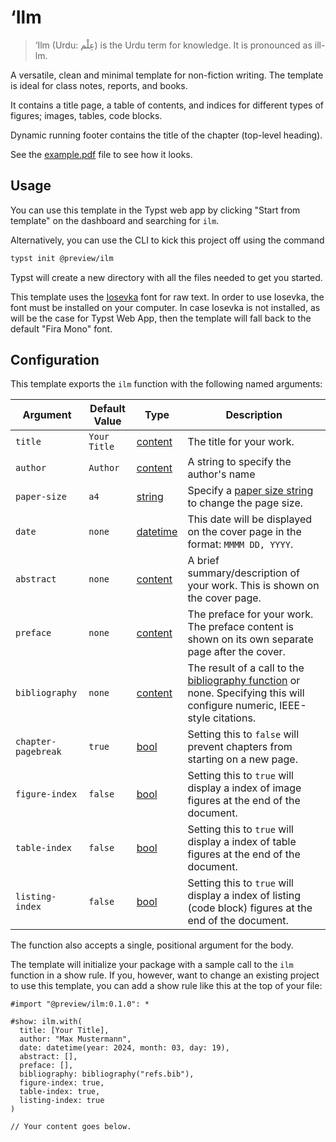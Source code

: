 # ‘Ilm

> ‘Ilm (Urdu: عِلْم) is the Urdu term for knowledge. It is pronounced as ill-lm.

A versatile, clean and minimal template for non-fiction writing. The template is ideal for
class notes, reports, and books.

It contains a title page, a table of contents, and indices for different types of figures;
images, tables, code blocks.

Dynamic running footer contains the title of the chapter (top-level heading).

See the [example.pdf](https://github.com/talal/ilm/blob/main/example.pdf) file to see how it looks.

## Usage

You can use this template in the Typst web app by clicking "Start from template"
on the dashboard and searching for `ilm`.

Alternatively, you can use the CLI to kick this project off using the command

```sh
typst init @preview/ilm
```

Typst will create a new directory with all the files needed to get you started.

This template uses the [Iosevka] font for raw text. In order to use Iosevka, the font must
be installed on your computer. In case Iosevka is not installed, as will be the case for
Typst Web App, then the template will fall back to the default "Fira Mono" font.

## Configuration

This template exports the `ilm` function with the following named arguments:

| Argument | Default Value | Type | Description |
| --- | --- | --- | --- |
| `title` | `Your Title` | [content] | The title for your work. |
| `author` | `Author` | [content] | A string to specify the author's name |
| `paper-size` | `a4` | [string] | Specify a [paper size string] to change the page size. |
| `date` | `none` | [datetime] | This date will be displayed on the cover page in the format: `MMMM DD, YYYY`. |
| `abstract` | `none` | [content] | A brief summary/description of your work. This is shown on the cover page. |
| `preface` | `none` | [content] | The preface for your work. The preface content is shown on its own separate page after the cover. |
| `bibliography` | `none` | [content] | The result of a call to the [bibliography function][bibliography] or none. Specifying this will configure numeric, IEEE-style citations. |
| `chapter-pagebreak` | `true` | [bool] | Setting this to `false` will prevent chapters from starting on a new page. |
| `figure-index` | `false` | [bool] | Setting this to `true` will display a index of image figures at the end of the document. |
| `table-index` | `false` | [bool] | Setting this to `true` will display a index of table figures at the end of the document. |
| `listing-index` | `false` | [bool] | Setting this to `true` will display a index of listing (code block) figures at the end of the document. |

The function also accepts a single, positional argument for the body.

The template will initialize your package with a sample call to the `ilm`
function in a show rule. If you, however, want to change an existing project to
use this template, you can add a show rule like this at the top of your file:

```typ
#import "@preview/ilm:0.1.0": *

#show: ilm.with(
  title: [Your Title],
  author: "Max Mustermann",
  date: datetime(year: 2024, month: 03, day: 19),
  abstract: [],
  preface: [],
  bibliography: bibliography("refs.bib"),
  figure-index: true,
  table-index: true,
  listing-index: true
)

// Your content goes below.
```

[iosevka]: https://typeof.net/Iosevka/
[bibliography]: https://typst.app/docs/reference/model/bibliography/
[bool]: https://typst.app/docs/reference/foundations/bool/
[content]: https://typst.app/docs/reference/foundations/content/
[datetime]: https://typst.app/docs/reference/foundations/datetime/
[paper size string]: https://typst.app/docs/reference/layout/page#parameters-paper
[string]: https://typst.app/docs/reference/foundations/str/
